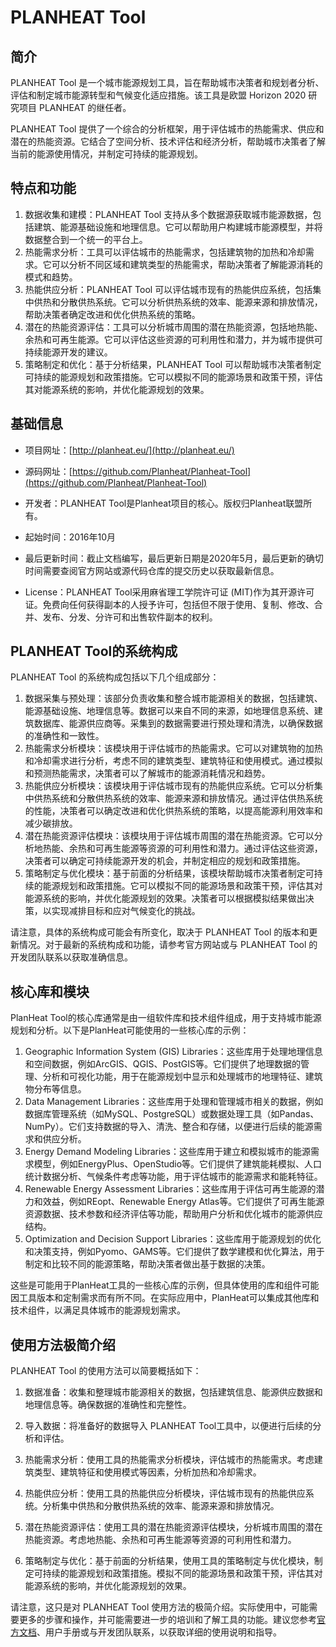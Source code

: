 # PLANHEAT  Tool

## 简介

PLANHEAT Tool 是一个城市能源规划工具，旨在帮助城市决策者和规划者分析、评估和制定城市能源转型和气候变化适应措施。该工具是欧盟 Horizon 2020 研究项目 PLANHEAT 的继任者。

PLANHEAT Tool 提供了一个综合的分析框架，用于评估城市的热能需求、供应和潜在的热能资源。它结合了空间分析、技术评估和经济分析，帮助城市决策者了解当前的能源使用情况，并制定可持续的能源规划。

## 特点和功能

1. 数据收集和建模：PLANHEAT Tool 支持从多个数据源获取城市能源数据，包括建筑、能源基础设施和地理信息。它可以帮助用户构建城市能源模型，并将数据整合到一个统一的平台上。
2. 热能需求分析：工具可以评估城市的热能需求，包括建筑物的加热和冷却需求。它可以分析不同区域和建筑类型的热能需求，帮助决策者了解能源消耗的模式和趋势。
3. 热能供应分析：PLANHEAT Tool 可以评估城市现有的热能供应系统，包括集中供热和分散供热系统。它可以分析供热系统的效率、能源来源和排放情况，帮助决策者确定改进和优化供热系统的策略。
4. 潜在的热能资源评估：工具可以分析城市周围的潜在热能资源，包括地热能、余热和可再生能源。它可以评估这些资源的可利用性和潜力，并为城市提供可持续能源开发的建议。
5. 策略制定和优化：基于分析结果，PLANHEAT Tool 可以帮助城市决策者制定可持续的能源规划和政策措施。它可以模拟不同的能源场景和政策干预，评估其对能源系统的影响，并优化能源规划的效果。

## 基础信息

- 项目网址：[http://planheat.eu/](http://planheat.eu/)

- 源码网址：[https://github.com/Planheat/Planheat-Tool](https://github.com/Planheat/Planheat-Tool)

- 开发者：PLANHEAT Tool是Planheat项目的核心。版权归Planheat联盟所有。

- 起始时间：2016年10月

- 最后更新时间：截止文档编写，最后更新日期是2020年5月，最后更新的确切时间需要查阅官方网站或源代码仓库的提交历史以获取最新信息。

- License：PLANHEAT Tool采用麻省理工学院许可证 (MIT)作为其开源许可证。免费向任何获得副本的人授予许可，包括但不限于使用、复制、修改、合并、发布、分发、分许可和出售软件副本的权利。

  

## PLANHEAT  Tool的系统构成

PLANHEAT Tool 的系统构成包括以下几个组成部分：

1. 数据采集与预处理：该部分负责收集和整合城市能源相关的数据，包括建筑、能源基础设施、地理信息等。数据可以来自不同的来源，如地理信息系统、建筑数据库、能源供应商等。采集到的数据需要进行预处理和清洗，以确保数据的准确性和一致性。
2. 热能需求分析模块：该模块用于评估城市的热能需求。它可以对建筑物的加热和冷却需求进行分析，考虑不同的建筑类型、建筑特征和使用模式。通过模拟和预测热能需求，决策者可以了解城市的能源消耗情况和趋势。
3. 热能供应分析模块：该模块用于评估城市现有的热能供应系统。它可以分析集中供热系统和分散供热系统的效率、能源来源和排放情况。通过评估供热系统的性能，决策者可以确定改进和优化供热系统的策略，以提高能源利用效率和减少碳排放。
4. 潜在热能资源评估模块：该模块用于评估城市周围的潜在热能资源。它可以分析地热能、余热和可再生能源等资源的可利用性和潜力。通过评估这些资源，决策者可以确定可持续能源开发的机会，并制定相应的规划和政策措施。
5. 策略制定与优化模块：基于前面的分析结果，该模块帮助城市决策者制定可持续的能源规划和政策措施。它可以模拟不同的能源场景和政策干预，评估其对能源系统的影响，并优化能源规划的效果。决策者可以根据模拟结果做出决策，以实现减排目标和应对气候变化的挑战。

请注意，具体的系统构成可能会有所变化，取决于 PLANHEAT Tool 的版本和更新情况。对于最新的系统构成和功能，请参考官方网站或与 PLANHEAT Tool 的开发团队联系以获取准确信息。

## 核心库和模块

PlanHeat Tool的核心库通常是由一组软件库和技术组件组成，用于支持城市能源规划和分析。以下是PlanHeat可能使用的一些核心库的示例：

1. Geographic Information System (GIS) Libraries：这些库用于处理地理信息和空间数据，例如ArcGIS、QGIS、PostGIS等。它们提供了地理数据的管理、分析和可视化功能，用于在能源规划中显示和处理城市的地理特征、建筑物分布等信息。
2.  Data Management Libraries：这些库用于处理和管理城市相关的数据，例如数据库管理系统（如MySQL、PostgreSQL）或数据处理工具（如Pandas、NumPy）。它们支持数据的导入、清洗、整合和存储，以便进行后续的能源需求和供应分析。
3.  Energy Demand Modeling Libraries：这些库用于建立和模拟城市的能源需求模型，例如EnergyPlus、OpenStudio等。它们提供了建筑能耗模拟、人口统计数据分析、气候条件考虑等功能，用于评估城市的能源需求和能耗特征。
4. Renewable Energy Assessment Libraries：这些库用于评估可再生能源的潜力和效益，例如REopt、Renewable Energy Atlas等。它们提供了可再生能源资源数据、技术参数和经济评估等功能，帮助用户分析和优化城市的能源供应结构。
5. Optimization and Decision Support Libraries：这些库用于能源规划的优化和决策支持，例如Pyomo、GAMS等。它们提供了数学建模和优化算法，用于制定和比较不同的能源策略，帮助决策者做出基于数据的决策。

这些是可能用于PlanHeat工具的一些核心库的示例，但具体使用的库和组件可能因工具版本和定制需求而有所不同。在实际应用中，PlanHeat可以集成其他库和技术组件，以满足具体城市的能源规划需求。

## 使用方法极简介绍

PLANHEAT Tool 的使用方法可以简要概括如下：

1. 数据准备：收集和整理城市能源相关的数据，包括建筑信息、能源供应数据和地理信息等。确保数据的准确性和完整性。

2. 导入数据：将准备好的数据导入 PLANHEAT Tool工具中，以便进行后续的分析和评估。

3. 热能需求分析：使用工具的热能需求分析模块，评估城市的热能需求。考虑建筑类型、建筑特征和使用模式等因素，分析加热和冷却需求。

4. 热能供应分析：使用工具的热能供应分析模块，评估城市现有的热能供应系统。分析集中供热和分散供热系统的效率、能源来源和排放情况。

5. 潜在热能资源评估：使用工具的潜在热能资源评估模块，分析城市周围的潜在热能资源。考虑地热能、余热和可再生能源等资源的可利用性和潜力。

6. 策略制定与优化：基于前面的分析结果，使用工具的策略制定与优化模块，制定可持续的能源规划和政策措施。模拟不同的能源场景和政策干预，评估其对能源系统的影响，并优化能源规划的效果。

请注意，这只是对 PLANHEAT Tool 使用方法的极简介绍。实际使用中，可能需要更多的步骤和操作，并可能需要进一步的培训和了解工具的功能。建议您参考[官方文档](https://github.com/Planheat/Planheat-Tool)、用户手册或与开发团队联系，以获取详细的使用说明和指导。
